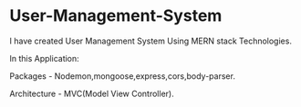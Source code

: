 # User-Management-System
I have created User Management System Using MERN stack Technologies.



In this Application:

Packages - Nodemon,mongoose,express,cors,body-parser.

Architecture - MVC(Model View Controller).
